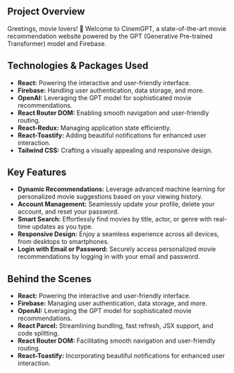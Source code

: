 ## Project Overview

Greetings, movie lovers! 👋 Welcome to CinemGPT, a state-of-the-art movie recommendation website powered by the GPT (Generative Pre-trained Transformer) model and Firebase.

## Technologies & Packages Used

-   **React:** Powering the interactive and user-friendly interface.
-   **Firebase:** Handling user authentication, data storage, and more.
-   **OpenAI:** Leveraging the GPT model for sophisticated movie recommendations.
-   **React Router DOM:** Enabling smooth navigation and user-friendly routing.
-   **React-Redux:** Managing application state efficiently.
-   **React-Toastify:** Adding beautiful notifications for enhanced user interaction.
-   **Tailwind CSS:** Crafting a visually appealing and responsive design.

## Key Features

-   **Dynamic Recommendations:** Leverage advanced machine learning for personalized movie suggestions based on your viewing history.
-   **Account Management:** Seamlessly update your profile, delete your account, and reset your password.
-   **Smart Search:** Effortlessly find movies by title, actor, or genre with real-time updates as you type.
-   **Responsive Design:** Enjoy a seamless experience across all devices, from desktops to smartphones.
-   **Login with Email or Password:** Securely access personalized movie recommendations by logging in with your email and password.

## Behind the Scenes

-   **React:** Powering the interactive and user-friendly interface.
-   **Firebase:** Managing user authentication, data storage, and more.
-   **OpenAI:** Leveraging the GPT model for sophisticated movie recommendations.
-   **React Parcel:** Streamlining bundling, fast refresh, JSX support, and code splitting.
-   **React Router DOM:** Facilitating smooth navigation and user-friendly routing.
-   **React-Toastify:** Incorporating beautiful notifications for enhanced user interaction.
